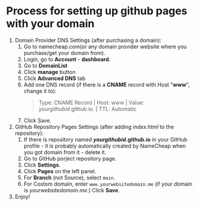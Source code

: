 # Process for setting up github pages with your domain

1. Domain Provider DNS Settings (after purchasing a domain): 
   1. Go to namecheap.com(or any domain provider website where you purchase/get your domain from).
   2. Login, go to **Account** - **dashboard**.
   3. Go to **DomainList**
   4. Click **manage** button
   5. Click **Advanced DNS** tab
   6. Add one DNS record (if there is a **CNAME** record with Host "**www**", change it to): 
   	    > Type: CNAME Record | Host: www | Value: *yourgithubid*.github.io. | TTL: Automatic
   7. Click Save. 
2. GitHub Repository Pages Settings (after adding *index.html* to the repository): 
   1. If there is repository named ***yourgithubid*.github.io** in your GitHub profile - it is probably automatically created by NameCheap when you got domain from it - delete it.
   2. Go to GitHub porject repository page. 
   3. Click **Settings**.
   4. Click **Pages** on the left panel.
   5. For **Branch** (not Source), select `main`. 
   6. For Costom domain, enter `www.yourwebsitedomain.me` (if your domain is *yourwebsitedomain.me*.) Click **Save**.
3.  Enjoy!